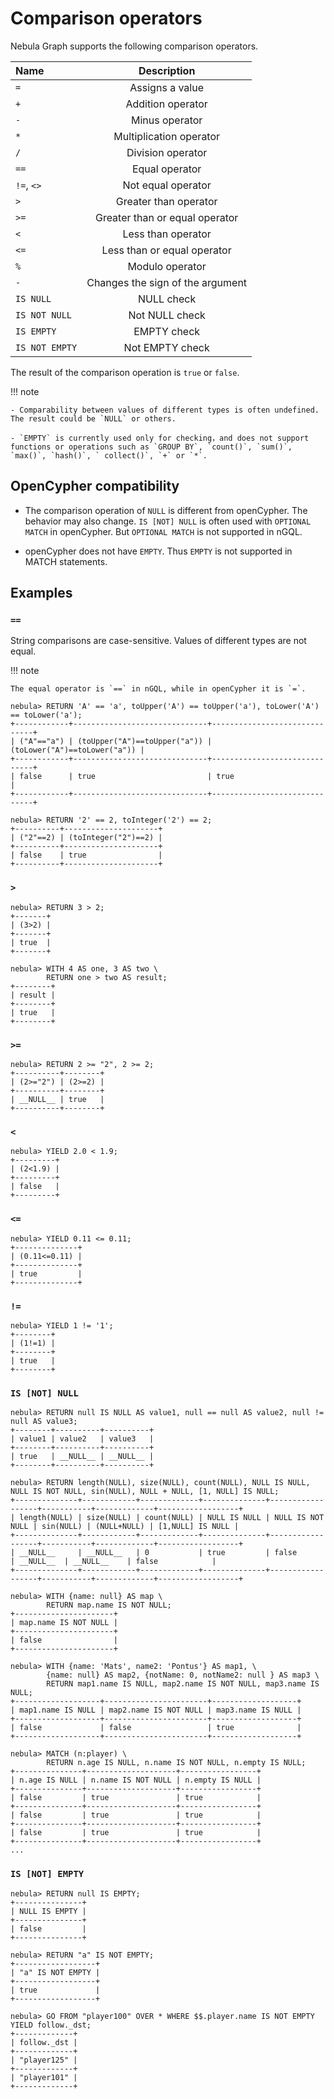 # Comparison operators

Nebula Graph supports the following comparison operators.

| Name | Description |
|:----|:----:|
| `=` | Assigns a value |
| `+` | Addition operator |
| `-` | Minus operator |
| `*` | Multiplication operator |
| `/` | Division operator |
| `==` | Equal operator |
| `!=`, `<>` | Not equal operator |
| `>` | Greater than operator |
| `>=` | Greater than or equal operator |
| `<` | Less than operator |
| `<=` | Less than or equal operator |
| `%` | Modulo operator |
| `-` | Changes the sign of the argument |
| `IS NULL` | NULL check |
| `IS NOT NULL` | Not NULL check |
| `IS EMPTY` | EMPTY check |
| `IS NOT EMPTY` | Not EMPTY check |

The result of the comparison operation is `true` or `false`.

!!! note

    - Comparability between values of different types is often undefined. The result could be `NULL` or others.
    
    - `EMPTY` is currently used only for checking，and does not support functions or operations such as `GROUP BY`, `count()`, `sum()`, `max()`, `hash()`, ` collect()`, `+` or `*`.

## OpenCypher compatibility

- The comparison operation of `NULL` is different from openCypher. The behavior may also change. `IS [NOT] NULL` is often used with `OPTIONAL MATCH` in openCypher. But `OPTIONAL MATCH` is not supported in nGQL.

- openCypher does not have `EMPTY`. Thus `EMPTY` is not supported in MATCH statements.

## Examples

### `==`

String comparisons are case-sensitive. Values of different types are not equal.

!!! note

    The equal operator is `==` in nGQL, while in openCypher it is `=`.

```ngql
nebula> RETURN 'A' == 'a', toUpper('A') == toUpper('a'), toLower('A') == toLower('a');
+------------+------------------------------+------------------------------+
| ("A"=="a") | (toUpper("A")==toUpper("a")) | (toLower("A")==toLower("a")) |
+------------+------------------------------+------------------------------+
| false      | true                         | true                         |
+------------+------------------------------+------------------------------+

nebula> RETURN '2' == 2, toInteger('2') == 2;
+----------+---------------------+
| ("2"==2) | (toInteger("2")==2) |
+----------+---------------------+
| false    | true                |
+----------+---------------------+
```

### `>`

```ngql
nebula> RETURN 3 > 2;
+-------+
| (3>2) |
+-------+
| true  |
+-------+

nebula> WITH 4 AS one, 3 AS two \
        RETURN one > two AS result;
+--------+
| result |
+--------+
| true   |
+--------+
```

### `>=`

```ngql
nebula> RETURN 2 >= "2", 2 >= 2;
+----------+--------+
| (2>="2") | (2>=2) |
+----------+--------+
| __NULL__ | true   |
+----------+--------+
```

### `<`

```ngql
nebula> YIELD 2.0 < 1.9;
+---------+
| (2<1.9) |
+---------+
| false   |
+---------+
```

### `<=`

```ngql
nebula> YIELD 0.11 <= 0.11;
+--------------+
| (0.11<=0.11) |
+--------------+
| true         |
+--------------+
```

### `!=`

```ngql
nebula> YIELD 1 != '1';
+--------+
| (1!=1) |
+--------+
| true   |
+--------+
```

### `IS [NOT] NULL`

```ngql
nebula> RETURN null IS NULL AS value1, null == null AS value2, null != null AS value3;
+--------+----------+----------+
| value1 | value2   | value3   |
+--------+----------+----------+
| true   | __NULL__ | __NULL__ |
+--------+----------+----------+

nebula> RETURN length(NULL), size(NULL), count(NULL), NULL IS NULL, NULL IS NOT NULL, sin(NULL), NULL + NULL, [1, NULL] IS NULL;
+--------------+------------+-------------+--------------+------------------+-----------+-------------+------------------+
| length(NULL) | size(NULL) | count(NULL) | NULL IS NULL | NULL IS NOT NULL | sin(NULL) | (NULL+NULL) | [1,NULL] IS NULL |
+--------------+------------+-------------+--------------+------------------+-----------+-------------+------------------+
| __NULL__     | __NULL__   | 0           | true         | false            | __NULL__  | __NULL__    | false            |
+--------------+------------+-------------+--------------+------------------+-----------+-------------+------------------+

nebula> WITH {name: null} AS map \
        RETURN map.name IS NOT NULL;
+----------------------+
| map.name IS NOT NULL |
+----------------------+
| false                |
+----------------------+

nebula> WITH {name: 'Mats', name2: 'Pontus'} AS map1, \
        {name: null} AS map2, {notName: 0, notName2: null } AS map3 \
        RETURN map1.name IS NULL, map2.name IS NOT NULL, map3.name IS NULL;
+-------------------+-----------------------+-------------------+
| map1.name IS NULL | map2.name IS NOT NULL | map3.name IS NULL |
+-------------------+-----------------------+-------------------+
| false             | false                 | true              |
+-------------------+-----------------------+-------------------+

nebula> MATCH (n:player) \
        RETURN n.age IS NULL, n.name IS NOT NULL, n.empty IS NULL;
+---------------+--------------------+-----------------+
| n.age IS NULL | n.name IS NOT NULL | n.empty IS NULL |
+---------------+--------------------+-----------------+
| false         | true               | true            |
+---------------+--------------------+-----------------+
| false         | true               | true            |
+---------------+--------------------+-----------------+
| false         | true               | true            |
+---------------+--------------------+-----------------+
...
```

### `IS [NOT] EMPTY`

```ngql
nebula> RETURN null IS EMPTY;
+---------------+
| NULL IS EMPTY |
+---------------+
| false         |
+---------------+

nebula> RETURN "a" IS NOT EMPTY;
+------------------+
| "a" IS NOT EMPTY |
+------------------+
| true             |
+------------------+

nebula> GO FROM "player100" OVER * WHERE $$.player.name IS NOT EMPTY YIELD follow._dst;
+-------------+
| follow._dst |
+-------------+
| "player125" |
+-------------+
| "player101" |
+-------------+

```
